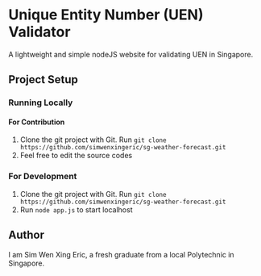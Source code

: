 # Unique Entity Number (UEN) Validator
A lightweight and simple nodeJS website for validating UEN in Singapore.

## Project Setup
### Running Locally

#### For Contribution
1. Clone the git project with Git. Run `git clone https://github.com/simwenxingeric/sg-weather-forecast.git`
2. Feel free to edit the source codes

### For Development
1. Clone the git project with Git. Run `git clone https://github.com/simwenxingeric/sg-weather-forecast.git`
2. Run `node app.js` to start localhost

## Author
I am Sim Wen Xing Eric, a fresh graduate from a local Polytechnic in Singapore.